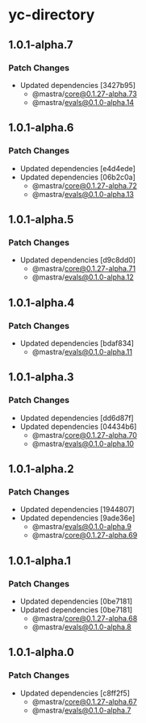 # yc-directory

## 1.0.1-alpha.7

### Patch Changes

- Updated dependencies [3427b95]
  - @mastra/core@0.1.27-alpha.73
  - @mastra/evals@0.1.0-alpha.14

## 1.0.1-alpha.6

### Patch Changes

- Updated dependencies [e4d4ede]
- Updated dependencies [06b2c0a]
  - @mastra/core@0.1.27-alpha.72
  - @mastra/evals@0.1.0-alpha.13

## 1.0.1-alpha.5

### Patch Changes

- Updated dependencies [d9c8dd0]
  - @mastra/core@0.1.27-alpha.71
  - @mastra/evals@0.1.0-alpha.12

## 1.0.1-alpha.4

### Patch Changes

- Updated dependencies [bdaf834]
  - @mastra/evals@0.1.0-alpha.11

## 1.0.1-alpha.3

### Patch Changes

- Updated dependencies [dd6d87f]
- Updated dependencies [04434b6]
  - @mastra/core@0.1.27-alpha.70
  - @mastra/evals@0.1.0-alpha.10

## 1.0.1-alpha.2

### Patch Changes

- Updated dependencies [1944807]
- Updated dependencies [9ade36e]
  - @mastra/evals@0.1.0-alpha.9
  - @mastra/core@0.1.27-alpha.69

## 1.0.1-alpha.1

### Patch Changes

- Updated dependencies [0be7181]
- Updated dependencies [0be7181]
  - @mastra/core@0.1.27-alpha.68
  - @mastra/evals@0.1.0-alpha.8

## 1.0.1-alpha.0

### Patch Changes

- Updated dependencies [c8ff2f5]
  - @mastra/core@0.1.27-alpha.67
  - @mastra/evals@0.1.0-alpha.7
